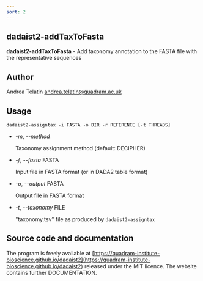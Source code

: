 ```yaml
---
sort: 2
---
```

## dadaist2-addTaxToFasta
**dadaist2-addTaxToFasta** - Add taxonomy annotation to the FASTA file with
the representative sequences

## Author
Andrea Telatin <andrea.telatin@quadram.ac.uk>

## Usage
    dadaist2-assigntax -i FASTA -o DIR -r REFERENCE [-t THREADS]

- _-m_, _--method_

    Taxonomy assignment method (default: DECIPHER)

- _-f_, _--fasta_ FASTA

    Input file in FASTA format (or in DADA2 table format)

- _-o_, _--output_ FASTA

    Output file in FASTA format

- _-t_, _--taxonomy_ FILE

    "taxonomy.tsv" file as produced by `dadaist2-assigntax`

## Source code and documentation
The program is freely available at [https://quadram-institute-bioscience.github.io/dadaist2](https://quadram-institute-bioscience.github.io/dadaist2)
released under the MIT licence. The website contains further DOCUMENTATION.
